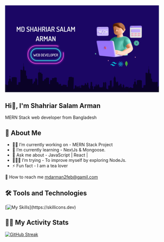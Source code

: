 [![An old rock in the desert](https://raw.githubusercontent.com/Md-Arman01/Md-Arman01/main/Banner/_Electric%20Neon%20Podcast%20Youtube%20Banner.png "Shiprock, New Mexico by Beau Rogers")](https://www.flickr.com/photos/beaurogers/31833779864/in/photolist-Qv3rFw-34mt9F-a9Cmfy-5Ha3Zi-9msKdv-o3hgjr-hWpUte-4WMsJ1-KUQ8N-deshUb-vssBD-6CQci6-8AFCiD-zsJWT-nNfsgB-dPDwZJ-bn9JGn-5HtSXY-6CUhAL-a4UTXB-ugPum-KUPSo-fBLNm-6CUmpy-4WMsc9-8a7D3T-83KJev-6CQ2bK-nNusHJ-a78rQH-nw3NvT-7aq2qf-8wwBso-3nNceh-ugSKP-4mh4kh-bbeeqH-a7biME-q3PtTf-brFpgb-cg38zw-bXMZc-nJPELD-f58Lmo-bXMYG-bz8AAi-bxNtNT-bXMYi-bXMY6-bXMYv)


## Hi👋, I'm Shahriar Salam Arman

MERN Stack web developer from Bangladesh
## 🙂 About Me

<ul>
  <li>👷🏼 I’m currently working on - MERN Stack Project</li>
  <li>📖 I’m currently learning - NextJs & Mongoose.</li>
  <li>🙏 Ask me about - JavaScript | React | </li>
  <li>🧑🏼‍🔧 I’m trying - To improve myself by exploring NodeJs.</li>
  <li>⚡ Fun fact - I am a tea lover</li>
</ul>

👋 How to reach me
<mdarman2feb@gamil.com>

## 🛠️ Tools and Technologies
[![My Skills](https://skillicons.dev/icons?i=html,css,tailwind,js,react,firebase,nodejs,express,mongodb,vercel,figma,vscode,linkedin,github,)](https://skillicons.dev)

## 👨‍💻 My Activity Stats

[![GitHub Streak](https://github-readme-streak-stats.herokuapp.com?user=Md-Arman01&theme=tokyonight&hide_border=true&card_width=845&ring=FB65DF&currStreakNum=2CF3F2&background=1B0664&sideNums=2CF3F2)](https://git.io/streak-stats)
